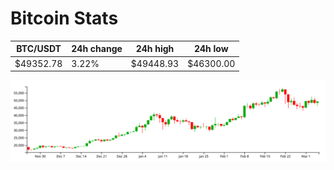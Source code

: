 # Bitcoin Stats

BTC/USDT|24h change|24h high|24h low|
|---|---|---|---|
|$49352.78|3.22%|$49448.93|$46300.00|

<img src="./chart.svg">
